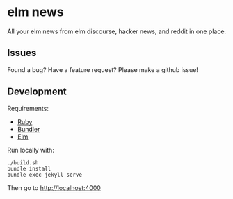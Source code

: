 # elm news

All your elm news from elm discourse, hacker news, and reddit in one place.

## Issues

Found a bug? Have a feature request? Please make a github issue!

## Development

Requirements:

* [Ruby](https://www.ruby-lang.org)
* [Bundler](https://bundler.io)
* [Elm](http://elm-lang.org)

Run locally with:

```shell
./build.sh
bundle install
bundle exec jekyll serve
```

Then go to <http://localhost:4000>
